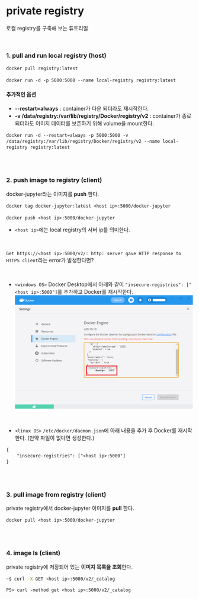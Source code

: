 # private registry

로컬 registry를 구축해 보는 튜토리얼

<br/>

### 1. pull and run local registry (host)

```
docker pull registry:latest

docker run -d -p 5000:5000 --name local-registry registry:latest
```

#### 추가적인 옵션

- **--restart=always** : container가 다운 되더라도 재시작한다.
- **-v /data/registry:/var/lib/registry/Docker/registry/v2** : container가 종료 되더라도 이미지 데이터를 보존하기 위해 volume을 mount한다.

```
docker run -d --restart=always -p 5000:5000 -v /data/registry:/var/lib/registry/Docker/registry/v2 --name local-registry registry:latest
```

<br/><br/>

### 2. push image to registry (client)

docker-jupyter라는 이미지를 **push** 한다.

```
docker tag docker-jupyter:latest <host ip>:5000/docker-jupyter

docker push <host ip>:5000/docker-jupyter
```

- `<host ip>`에는 local registry의 서버 ip를 의미한다.

<br/>

`Get https://<host ip>:5000/v2/: http: server gave HTTP response to HTTPS client`라는 error가 발생한다면?

<br/>

- `<windows OS>`
  Docker Desktop에서 아래와 같이 `"insecure-registries": ["<host ip>:5000"]`를 추가하고 Docker를 재시작한다.
  ![windows OS](./window-OS-Troubleshooting.png)

<br/>

- `<linux OS>`
  `/etc/docker/daemon.json`에 아래 내용을 추가 후 Docker를 재시작한다. (만약 파일이 없다면 생성한다.) <br/>

```
{
    "insecure-registries": ["<host ip>:5000"]
}
```

<br/><br/>

### 3. pull image from registry (client)

private registry에서 docker-jupyter 이미지를 **pull** 한다.

```
docker pull <host ip>:5000/docker-jupyter
```

<br/><br/>

### 4. image ls (client)

private registry에 저장되어 있는 **이미지 목록을 조회**한다.

```bash
~$ curl -X GET <host ip>:5000/v2/_catalog
```
```shell
PS> curl -method get <host ip>:5000/v2/_catalog
```
